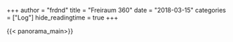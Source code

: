 +++
author = "frdnd"
title = "Freiraum 360"
date = "2018-03-15"
categories = ["Log"]
hide_readingtime = true
+++

{{< panorama_main>}}
